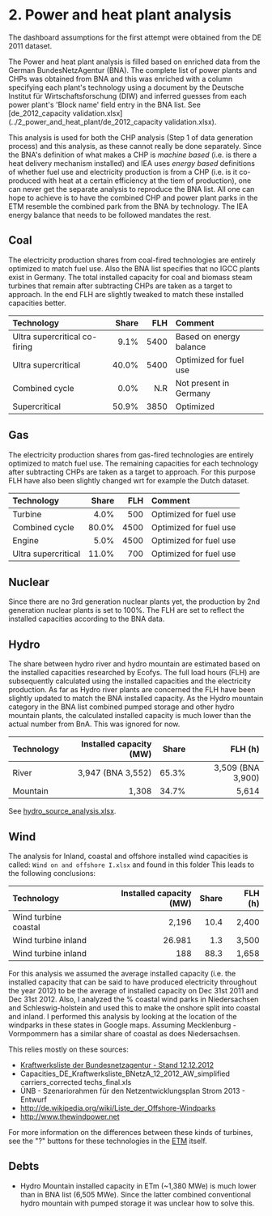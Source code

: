 # 2. Power and heat plant analysis

The dashboard assumptions for the first attempt were obtained from the DE 2011 dataset.

The Power and heat plant analysis is filled based on enriched data from the German BundesNetzAgentur (BNA). The complete list of power plants and CHPs was obtained from BNA and this was enriched with a column specifying each plant's technology using a document by the Deutsche Institut für Wirtschaftsforschung (DIW) and inferred guesses from each power plant's 'Block name' field entry in the BNA list.
See [de_2012_capacity validation.xlsx](../2_power_and_heat_plant/de_2012_capacity validation.xlsx).

This analysis is used for both the CHP analysis (Step 1 of data generation process) and this analysis, as these cannot really be done separately. Since the BNA's definition of what makes a CHP is *machine based* (i.e. is there a heat delivery mechanism installed) and IEA uses *energy based* definitions of whether fuel use and electricity production is from a CHP (i.e. is it co-produced with heat at a certain efficiency at the tiem of production), one can never get the separate analysis to reproduce the BNA list. All one can hope to achieve is to have the combined CHP and power plant parks in the ETM resemble the combined park from the BNA by technology. The IEA energy balance that needs to be followed mandates the rest.


## Coal 
The electricity production shares from coal-fired technologies are entirely optimized to match fuel use. Also the BNA list specifies that no IGCC plants exist in Germany. The total installed capacity for coal and biomass steam turbines that remain after subtracting CHPs are taken as a target to approach. In the end FLH are slightly tweaked to match these installed capacities better.

| Technology                    | Share | FLH | Comment                 |
| :---------------------------- | ----: |---:| :---------------------- |
| Ultra supercritical co-firing |  9.1% |  5400 | Based on energy balance |
| Ultra supercritical           | 40.0% |  5400 | Optimized for fuel use  |
| Combined cycle                |  0.0% |   N.R | Not present in Germany  |
| Supercritical                 | 50.9% |  3850 | Optimized               |


## Gas

The electricity production shares from gas-fired technologies are entirely optimized to match fuel use. The remaining capacities for each technology after subtracting CHPs are taken as a target to approach. For this purpose FLH have also been slightly changed wrt for example the Dutch dataset. 

| Technology | Share | FLH | Comment| 
| :--------- |------:| ---:|:-------|
| Turbine               |  4.0% |   500 | Optimized for fuel use  |
| Combined cycle        | 80.0% |  4500 | Optimized for fuel use  |
| Engine                |  5.0% |  4500 | Optimized for fuel use  |
| Ultra supercritical   | 11.0% |   700 | Optimized for fuel use  |


## Nuclear

Since there are no 3rd generation nuclear plants yet, the production by 2nd generation nuclear plants is set to 100%. The FLH are set to reflect the installed capacities according to the BNA data.


## Hydro

The share between hydro river and hydro mountain are estimated based on the installed capacities researched by Ecofys. The full load hours (FLH) are subsequently calculated using the installed capacities and the electricity production. 
As far as Hydro river plants are concerned the FLH have been slightly updated to match the BNA installed capacity. As the Hydro mountain category in the BNA list combined pumped storage and other hydro mountain plants, the calculated installed capacity is much lower than the actual number from BnA. This was ignored for now.

| Technology | Installed capacity (MW) | Share | FLH (h) |
| :--------- | ----------------------: | ----: | ------: |
| River      |                   3,947 (BNA 3,552) | 65.3% |   3,509  (BNA 3,900)|
| Mountain   |                   1,308 | 34.7% |   5,614 |

See [hydro_source_analysis.xlsx](../../../eu/2012/2_power_and_heat_plant/hydro_source_analysis.xlsx).


## Wind

The analysis for Inland, coastal and offshore installed wind capacities is called: `Wind on and offshore I.xlsx` 
and found in this folder
This leads to the following conclusions:

| Technology | Installed capacity (MW) | Share | FLH (h) |
| :--------- | ----------------------: | ----: | ------: |
| Wind turbine coastal |         2,196 | 10.4 |   2,400 |
| Wind turbine inland  |        26.981	 | 1.3 |   3,500 |
| Wind turbine inland  |        188  | 88.3 |  1,658 |

For this analysis we assumed the average installed capacity (i.e. the installed capacity that can be said to have produced electricity throughout the year 2012) to be the average of installed capacity on Dec 31st 2011 and Dec 31st 2012. 
Also, I analyzed the % coastal wind parks in Niedersachsen and Schleswig-holstein and used this to make the onshore split into coastal and inland. I performed this analysis by looking at the location of the windparks in these states in Google maps. Assuming Mecklenburg -Vormpommern has a similar share of coastal as does Niedersachsen.

This relies mostly on these sources:

- [ Kraftwerksliste der Bundesnetzagentur - Stand 12.12.2012](http://www.docstoc.com/docs/147959531/Kraftwerksliste-der-Bundesnetzagentur---Stand-12122012)
- Capacities_DE_Kraftwerksliste_BNetzA_12_2012_AW_simplified carriers_corrected techs_final.xls
- ÜNB - Szenariorahmen für den Netzentwicklungsplan Strom 2013 - Entwurf 
- http://de.wikipedia.org/wiki/Liste_der_Offshore-Windparks
- http://www.thewindpower.net

For more information on the differences between these kinds of turbines, see the "?" buttons for these technologies in the [ETM](http://pro.et-model.com/scenario/supply/electricity_renewable/wind-turbines) itself.

## Debts

- Hydro Mountain installed capacity in ETm (~1,380 MWe) is much lower than in BNA list (6,505 MWe). Since the latter combined conventional hydro mountain with pumped storage it was unclear how to solve this.
